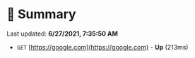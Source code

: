 # 📖 Summary
Last updated: **6/27/2021, 7:35:50 AM**

- `GET` [https://google.com](https://google.com) - **Up** (213ms)
